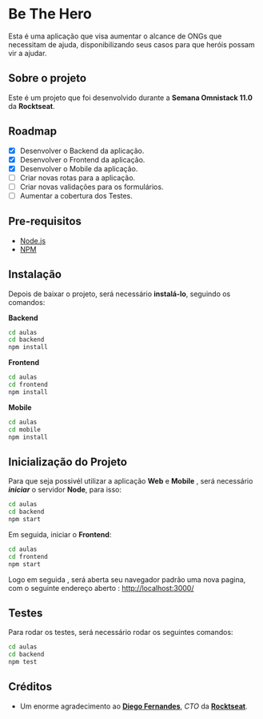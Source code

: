 # Be The Hero
Esta é uma aplicação que visa aumentar o alcance de ONGs que necessitam de ajuda, disponibilizando seus casos para que heróis possam vir a ajudar.

## Sobre o projeto

Este é um projeto que foi desenvolvido durante a __Semana Omnistack 11.0__ da __Rocktseat__.

## Roadmap 

- [x] Desenvolver o Backend da aplicação.
- [x] Desenvolver o Frontend da aplicação.
- [x] Desenvolver o Mobile da aplicação.
- [ ] Criar novas rotas para a aplicação.
- [ ] Criar novas validações para os formulários.
- [ ] Aumentar a cobertura dos Testes.

## Pre-requisitos

* [Node.js](https://nodejs.org/en/)
* [NPM](https://www.npmjs.com/)

## Instalação
Depois de baixar o projeto, será necessário __instalá-lo__, seguindo os comandos:

__Backend__

```bash
cd aulas
cd backend
npm install
```

__Frontend__

```bash
cd aulas
cd frontend
npm install
```

__Mobile__

```bash
cd aulas
cd mobile
npm install
```

## Inicialização do Projeto
Para que seja possivél utilizar a aplicação __Web__ e __Mobile__ , será necessário *__iniciar__* o servidor __Node__, para isso:

```bash
cd aulas
cd backend
npm start
```

Em seguida, iniciar o __Frontend__:

```bash
cd aulas
cd frontend
npm start
```

Logo em seguida , será aberta seu navegador padrão uma nova pagina, com o seguinte endereço aberto : [http://localhost:3000/](http://localhost:3000/)

## Testes
Para rodar os testes, será necessário rodar os seguintes comandos:

```bash
cd aulas
cd backend
npm test
```

## Créditos

* Um enorme agradecimento ao [__Diego Fernandes__](https://github.com/diego3g), *CTO* da [__Rocktseat__](https://github.com/Rocketseat).